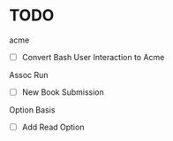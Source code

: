 # TODO

acme
- [ ] Convert Bash User Interaction to Acme

Assoc Run
- [ ] New Book Submission

Option Basis
- [ ] Add Read Option
